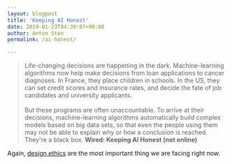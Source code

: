 ```yaml
---
layout: blogpost
title: 'Keeping AI Honest'
date: 2019-01-23T04:39:07+00:00
author: Anton Sten
permalink: /ai-honest/

---
```


>Life-changing decisions are happening in the dark. Machine-learning algorithms now help make decisions from loan applications to cancer diagnoses. In France, they place children in schools. In the US, they can set credit scores and insurance rates, and decide the fate of job candidates and university applicants. <br /><br />
But these programs are often unaccountable. To arrive at their decisions, machine-learning algorithms automatically build complex models based on big data sets, so that even the people using them may not be able to explain why or how a conclusion is reached. They're a black box.
**Wired: Keeping AI Honest (not online)**

Again, [design ethics](https://www.antonsten.com/moral-implications-apps/) are the most important thing we are facing right now. 
